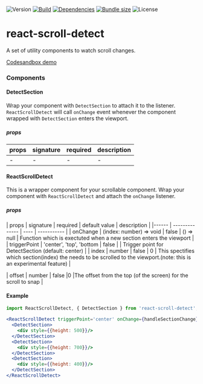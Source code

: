 ![Version](https://img.shields.io/npm/v/react-scroll-detect)
[![Build](https://img.shields.io/appveyor/build/g30elipse/react-scroll-detect)](https://ci.appveyor.com/project/g30elipse/react-scroll-detect)
[![Dependencies](https://img.shields.io/david/g30elipse/react-scroll-detect)](https://david-dm.org/g30elipse/react-scroll-detect)
[![Bundle size](https://img.shields.io/bundlephobia/minzip/react-scroll-detect)](https://bundlephobia.com/result?p=react-scroll-detect@1.1.2)
![License](https://img.shields.io/npm/l/react-scroll-detect)


# react-scroll-detect
A set of utility components to watch scroll changes.

[Codesandbox demo](https://codesandbox.io/s/inspiring-goldwasser-5k13y?fontsize=14&hidenavigation=1&theme=dark)

### Components


#### DetectSection
Wrap your component with `DetectSection` to attach it to the listener. `ReactScrollDetect` will call `onChange` 
event whenever the component wrapped with `DetectSection` enters the viewport.

##### props
| props    | signature               | required       | description |
|------    | --------------         | ----           | ----------- |
| - | - | - | - |


#### ReactScrollDetect
This is a wrapper component for your scrollable component. Wrap your component with `ReactScrollDetect` and attach the `onChange` listener.

##### props
| props    | signature               | required   | default value     | description |
|------    | --------------         | ----        | -----------       |
| onChange | (index: number) => void | false      | () => null        | Function which is exectuted when a new section enters the viewport |
| triggerPoint | 'center', 'top', 'bottom | false |         | Trigger point for DetectSection (default: center) |
| index    | number                  | false      | 0    | This spectifies which section(index) the needs to be scrolled to the viewport.(note: this is an experimental feature)  |

| offset    | number                  | false      |0     |The offset from the top (of the screen) for the scroll to snap |


#### Example
```typescript
import ReactScrollDetect, { DetectSection } from 'react-scroll-detect';
```

```jsx
<ReactScrollDetect triggerPoint='center' onChange={handleSectionChange}>
  <DetectSection>
    <div style={{height: 500}}/>
  </DetectSection>
  <DetectSection>
    <div style={{height: 700}}/>
  </DetectSection>
  <DetectSection>
    <div style={{height: 400}}/>
  </DetectSection>
</ReactScrollDetect>
```
